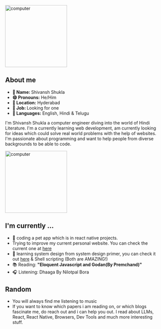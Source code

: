 <img src="https://plus.unsplash.com/premium_photo-1685086785054-d047cdc0e525?q=80&w=1932&auto=format&fit=crop&ixlib=rb-4.0.3&ixid=M3wxMjA3fDB8MHxwaG90by1wYWdlfHx8fGVufDB8fHx8fA%3D%3D" alt="computer" width="200">
<h2> About me </h2>
<div >
<ul>
  <li><b>👤 Name: </b> Shivansh Shukla </li>
  <li><b>😄 Pronouns:</b>  He/Him</li>
  <li><b>📍 Location:</b> Hyderabad </li>
  <li><b>💼 Job: </b>Looking for one <a href="github.com"></a></li>
  <li><b>📣 Languages:</b> English, Hindi & Telugu </li>
</ul>

<p>I'm Shivansh Shukla a computer engineer diving into the world of Hindi Literature. I'm a currently learning web development, 
  am currently looking for ideas which could solve real world problems with the help of websites. I'm passionate about programming and want to help people from diverse backgrounds to be able to code.
</p>

</div>

<img src="https://images.unsplash.com/photo-1545665277-5937489579f2?q=80&w=2070&auto=format&fit=crop&ixlib=rb-4.0.3&ixid=M3wxMjA3fDB8MHxwaG90by1wYWdlfHx8fGVufDB8fHx8fA%3D%3D" alt="computer" width="200">

<h2>I'm currently ...</h2>

- 🔭 coding a pet app which is in react native projects.
- Trying to improve my current personal website. You can check the current one at <a href="https://the-shivansh-shukla.netlify.app">here</a>
- 🌱 learning system design from system design primer, you can check it out <a href="https://github.com/system-design-primer">here</a> & Shell scripting (Both are AMAZING!)
- 📚 Reading: **"Eloquent Javascript and Godan(By Premchand)"**
- 🎧 Listening: Dhaaga By Nilotpal Bora

<h2>Random</h2>

- You will always find me listening to music
- If you want to know which papers i am reading on, or which blogs fascinate me, do reach out and i can help you out. I read about LLMs, React, React Native, Browsers, Dev Tools and much more interesting stuff.
